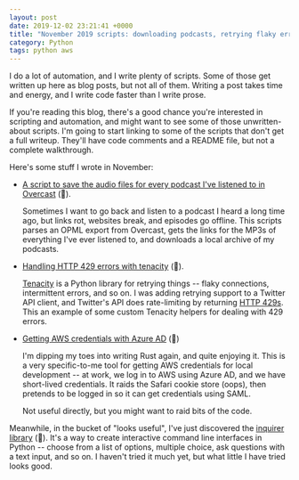 ```yaml
---
layout: post
date: 2019-12-02 23:21:41 +0000
title: "November 2019 scripts: downloading podcasts, retrying flaky errors, Azure and AWS"
category: Python
tags: python aws
---
```


I do a lot of automation, and I write plenty of scripts.
Some of those get written up here as blog posts, but not all of them.
Writing a post takes time and energy, and I write code faster than I write prose.

If you're reading this blog, there's a good chance you're interested in scripting and automation, and might want to see some of those unwritten-about scripts.
I'm going to start linking to some of the scripts that don't get a full writeup.
They'll have code comments and a README file, but not a complete walkthrough.

Here's some stuff I wrote in November:

*   [A script to save the audio files for every podcast I've listened to in Overcast][overcast] (🐍).

    Sometimes I want to go back and listen to a podcast I heard a long time ago, but links rot, websites break, and episodes go offline.
    This scripts parses an OPML export from Overcast, gets the links for the MP3s of everything I've ever listened to, and downloads a local archive of my podcasts.

*   [Handling HTTP 429 errors with tenacity][tenacity_429] (🐍).

    [Tenacity] is a Python library for retrying things -- flaky connections, intermittent errors, and so on.
    I was adding retrying support to a Twitter API client, and Twitter's API does rate-limiting by returning [HTTP 429s][http_429].
    This an example of some custom Tenacity helpers for dealing with 429 errors.

*   [Getting AWS credentials with Azure AD][azure] (🦀)

    I'm dipping my toes into writing Rust again, and quite enjoying it.
    This is a very specific-to-me tool for getting AWS credentials for local development -- at work, we log in to AWS using Azure AD, and we have short-lived credentials.
    It raids the Safari cookie store (oops), then pretends to be logged in so it can get credentials using SAML.

    Not useful directly, but you might want to raid bits of the code.

Meanwhile, in the bucket of "looks useful", I've just discovered the [inquirer library][inquirer] (🐍).
It's a way to create interactive command line interfaces in Python -- choose from a list of options, multiple choice, ask questions with a text input, and so on.
I haven't tried it much yet, but what little I have tried looks good.

[overcast]: https://github.com/alexwlchan/overcast-downloader
[tenacity_429]: https://github.com/alexwlchan/handling-http-429-with-tenacity
[Tenacity]: https://tenacity.readthedocs.io/en/latest/
[azure]: https://github.com/alexwlchan/azure-aws-credentials
[http_429]: https://tools.ietf.org/html/rfc6585
[inquirer]: https://pypi.org/project/inquirer/
